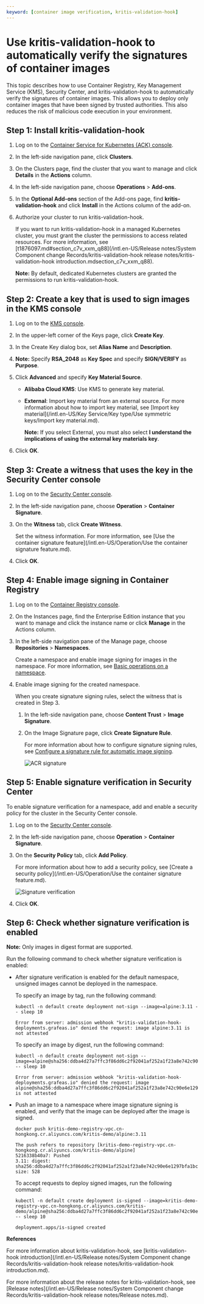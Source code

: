```yaml
---
keyword: [container image verification, kritis-validation-hook]
---
```


# Use kritis-validation-hook to automatically verify the signatures of container images

This topic describes how to use Container Registry, Key Management Service \(KMS\), Security Center, and kritis-validation-hook to automatically verify the signatures of container images. This allows you to deploy only container images that have been signed by trusted authorities. This also reduces the risk of malicious code execution in your environment.

## Step 1: Install kritis-validation-hook

1.  Log on to the [Container Service for Kubernetes \(ACK\) console](https://cs.console.aliyun.com).

2.  In the left-side navigation pane, click **Clusters**.

3.  On the Clusters page, find the cluster that you want to manage and click **Details** in the **Actions** column.

4.  In the left-side navigation pane, choose **Operations** \> **Add-ons**.

5.  In the **Optional Add-ons** section of the Add-ons page, find **kritis-validation-hook** and click **Install** in the Actions column of the add-on.

6.  Authorize your cluster to run kritis-validation-hook.

    If you want to run kritis-validation-hook in a managed Kubernetes cluster, you must grant the cluster the permissions to access related resources. For more information, see [t1876097.md\#section\_c7v\_xxm\_q88](/intl.en-US/Release notes/System Component change Records/kritis-validation-hook release notes/kritis-validation-hook introduction.mdsection_c7v_xxm_q88).

    **Note:** By default, dedicated Kubernetes clusters are granted the permissions to run kritis-validation-hook.


## Step 2: Create a key that is used to sign images in the KMS console

1.  Log on to the [KMS console](https://kms.console.aliyun.com).

2.  In the upper-left corner of the Keys page, click **Create Key**.

3.  In the Create Key dialog box, set **Alias Name** and **Description**.

4.  **Note:** Specify **RSA\_2048** as **Key Spec** and specify **SIGN/VERIFY** as **Purpose**.

5.  Click **Advanced** and specify **Key Material Source**.

    -   **Alibaba Cloud KMS**: Use KMS to generate key material.
    -   **External**: Import key material from an external source. For more information about how to import key material, see [Import key material](/intl.en-US/Key Service/Key type/Use symmetric keys/Import key material.md).

        **Note:** If you select External, you must also select **I understand the implications of using the external key materials key**.

6.  Click **OK**.


## Step 3: Create a witness that uses the key in the Security Center console

1.  Log on to the [Security Center console](https://yundun.console.aliyun.com/?p=sas).

2.  In the left-side navigation pane, choose **Operation** \> **Container Signature**.

3.  On the **Witness** tab, click **Create Witness**.

    Set the witness information. For more information, see [Use the container signature feature](/intl.en-US/Operation/Use the container signature feature.md).

4.  Click **OK**.


## Step 4: Enable image signing in Container Registry

1.  Log on to the [Container Registry console](https://cr.console.aliyun.com/).

2.  On the Instances page, find the Enterprise Edition instance that you want to manage and click the instance name or click **Manage** in the Actions column.

3.  In the left-side navigation pane of the Manage page, choose **Repositories** \> **Namespaces**.

    Create a namespace and enable image signing for images in the namespace. For more information, see [Basic operations on a namespace]().

4.  Enable image signing for the created namespace.

    When you create signature signing rules, select the witness that is created in Step 3.

    1.  In the left-side navigation pane, choose **Content Trust** \> **Image Signature**.

    2.  On the Image Signature page, click **Create Signature Rule**.

        For more information about how to configure signature signing rules, see [Configure a signature rule for automatic image signing]().

        ![ACR signature](https://static-aliyun-doc.oss-accelerate.aliyuncs.com/assets/img/en-US/0345359951/p100024.png)


## Step 5: Enable signature verification in Security Center

To enable signature verification for a namespace, add and enable a security policy for the cluster in the Security Center console.

1.  Log on to the [Security Center console](https://yundun.console.aliyun.com/?p=sas).

2.  In the left-side navigation pane, choose **Operation** \> **Container Signature**.

3.  On the **Security Policy** tab, click **Add Policy**.

    For more information about how to add a security policy, see [Create a security policy](/intl.en-US/Operation/Use the container signature feature.md).

    ![Signature verification](https://static-aliyun-doc.oss-accelerate.aliyuncs.com/assets/img/en-US/0345359951/p100026.png)

4.  Click **OK**.


## Step 6: Check whether signature verification is enabled

**Note:** Only images in digest format are supported.

Run the following command to check whether signature verification is enabled:

-   After signature verification is enabled for the default namespace, unsigned images cannot be deployed in the namespace.

    To specify an image by tag, run the following command:

    ```
    kubectl -n default create deployment not-sign --image=alpine:3.11 -- sleep 10
    ```

    ```
    Error from server: admission webhook "kritis-validation-hook-deployments.grafeas.io" denied the request: image alpine:3.11 is not attested
    ```

    To specify an image by digest, run the following command:

    ```
    kubectl -n default create deployment not-sign --image=alpine@sha256:ddba4d27a7ffc3f86dd6c2f92041af252a1f23a8e742c90e6e1297bfa1bc0c45 -- sleep 10
    ```

    ```
    Error from server: admission webhook "kritis-validation-hook-deployments.grafeas.io" denied the request: image alpine@sha256:ddba4d27a7ffc3f86dd6c2f92041af252a1f23a8e742c90e6e1297bfa1bc0c45 is not attested
    ```

-   Push an image to a namespace where image signature signing is enabled, and verify that the image can be deployed after the image is signed.

    ```
    docker push kritis-demo-registry-vpc.cn-hongkong.cr.aliyuncs.com/kritis-demo/alpine:3.11
    ```

    ```
    The push refers to repository [kritis-demo-registry-vpc.cn-hongkong.cr.aliyuncs.com/kritis-demo/alpine]
    5216338b40a7: Pushed
    3.11: digest: sha256:ddba4d27a7ffc3f86dd6c2f92041af252a1f23a8e742c90e6e1297bfa1bc0c45 size: 528
    ```

    To accept requests to deploy signed images, run the following command:

    ```
    kubectl -n default create deployment is-signed --image=kritis-demo-registry-vpc.cn-hongkong.cr.aliyuncs.com/kritis-demo/alpine@sha256:ddba4d27a7ffc3f86dd6c2f92041af252a1f23a8e742c90e6e1297bfa1bc0c45 -- sleep 10
    ```

    ```
    deployment.apps/is-signed created
    ```


**References**  


For more information about kritis-validation-hook, see [kritis-validation-hook introduction](/intl.en-US/Release notes/System Component change Records/kritis-validation-hook release notes/kritis-validation-hook introduction.md).

For more information about the release notes for kritis-validation-hook, see [Release notes](/intl.en-US/Release notes/System Component change Records/kritis-validation-hook release notes/Release notes.md).

  


